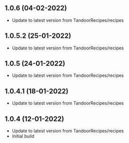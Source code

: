 
## 1.0.6 (04-02-2022)
- Update to latest version from TandoorRecipes/recipes

## 1.0.5.2 (25-01-2022)
- Update to latest version from TandoorRecipes/recipes

## 1.0.5 (24-01-2022)
- Update to latest version from TandoorRecipes/recipes
## 1.0.4.1 (18-01-2022)

- Update to latest version from TandoorRecipes/recipes

## 1.0.4 (12-01-2022)

- Update to latest version from TandoorRecipes/recipes
- Initial build
